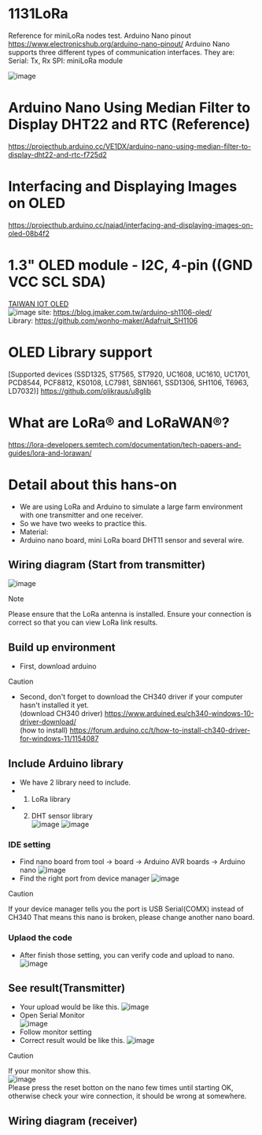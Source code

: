 # 1131LoRa
Reference for miniLoRa nodes test. 
Arduino Nano pinout https://www.electronicshub.org/arduino-nano-pinout/
Arduino Nano supports three different types of communication interfaces. They are:
Serial: Tx, Rx 
SPI: miniLoRa module

![image](https://github.com/iiotntust/1121LoRa/assets/56021651/01b85e11-26be-4319-b38f-6652724ed956)

# Arduino Nano Using Median Filter to Display DHT22 and RTC (Reference)
https://projecthub.arduino.cc/VE1DX/arduino-nano-using-median-filter-to-display-dht22-and-rtc-f725d2
# Interfacing and Displaying Images on OLED
https://projecthub.arduino.cc/najad/interfacing-and-displaying-images-on-oled-08b4f2
# 1.3" OLED module - I2C, 4-pin ((GND VCC SCL SDA)
[TAIWAN IOT OLED](https://www.taiwaniot.com.tw/product/1-3%e5%90%8boled-%e6%b6%b2%e6%99%b6%e5%b1%8f%e9%a1%af%e7%a4%ba%e6%a8%a1%e7%b5%84/)  
![image](https://github.com/iiotntust/1121LoRa/assets/56021651/20eb5174-7382-4eef-a24a-83b294d027b2)
site:
https://blog.jmaker.com.tw/arduino-sh1106-oled/  
Library:
https://github.com/wonho-maker/Adafruit_SH1106  
# OLED Library support 
[Supported devices (SSD1325, ST7565, ST7920, UC1608, UC1610, UC1701, PCD8544, PCF8812, KS0108, LC7981, SBN1661, SSD1306, SH1106, T6963, LD7032)] https://github.com/olikraus/u8glib
# What are LoRa® and LoRaWAN®?
https://lora-developers.semtech.com/documentation/tech-papers-and-guides/lora-and-lorawan/
# Detail about this hans-on
- We are using LoRa and Arduino to simulate a large farm environment with one transmitter and one receiver.
- So we have two weeks to practice this.
- Material:
- Arduino nano board, mini LoRa board DHT11 sensor and several wire.
## Wiring diagram (Start from transmitter)
![image](picture/transmitter_wiring_diagram.drawio.png)  
> [!NOTE]
> Please ensure that the LoRa antenna is installed.
> Ensure your connection is correct so that you can view LoRa link results.

## Build up environment
- First, download arduino
> [!CAUTION]
> - Second, don't forget to download the CH340 driver if your computer hasn't installed it yet.  
> (download CH340 driver) https://www.arduined.eu/ch340-windows-10-driver-download/  
> (how to install) https://forum.arduino.cc/t/how-to-install-ch340-driver-for-windows-11/1154087  

## Include Arduino library 
- We have 2 library need to include.
- 1. LoRa library
- 2. DHT sensor library  
![image](picture/lora_lib.png)
![image](https://github.com/iiotntust/1131blynk/blob/f00330f0db9a0be6d4a988c76a825adcc963ba87/picture/DHT_library.png)  
### IDE setting
* Find nano board from tool -> board -> Arduino AVR boards -> Arduino nano
![image](picture/nano_board.png)  
* Find the right port from device manager
![image](picture/device.png)  
> [!CAUTION]
> If your device manager tells you the port is USB Serial(COMX) instead of CH340
> That means this nano is broken, please change another nano board.

### Uplaod the code
- After finish those setting, you can verify code and upload to nano.
![image](picture/upload.png)  
## See result(Transmitter)
* Your upload would be like this.
![image](picture/upload_done.png)  
* Open Serial Monitor  
![image](picture/Monitor.png)  
* Follow monitor setting
* Correct result would be like this.
![image](picture/Monitor_settting.png)  
> [!CAUTION]
> If your monitor show this.  
> ![image](picture/fail.png)  
> Please press the reset botton on the nano few times until starting OK, otherwise check your wire connection, it should be wrong at somewhere.

## Wiring diagram (receiver)
